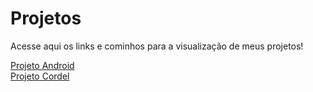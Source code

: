 # Projetos
Acesse aqui os links e cominhos para a visualização de meus projetos!

<a href="https://luan-batista-da-silva.github.io/Projeto-Android/" target="_blank">Projeto Android</a> <br>
<a href="https://luan-batista-da-silva.github.io/HTML-CSS/Projeto-Cordel/" target="_blank">Projeto Cordel</a>

